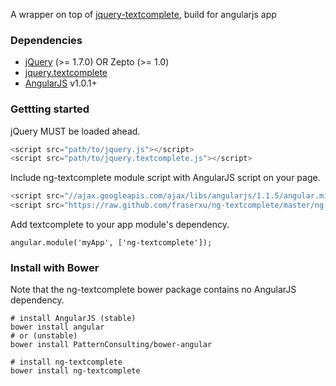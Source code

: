 A wrapper on top of [jquery-textcomplete](https://github.com/yuku-t/jquery-textcomplete), build for angularjs app

### Dependencies

* [jQuery](http://jquery.com) (>= 1.7.0) OR Zepto (>= 1.0)
* [jquery.textcomplete](https://github.com/yuku-t/jquery-textcomplete)
* [AngularJS](http://angularjs.org) v1.0.1+


### Gettting started

jQuery MUST be loaded ahead.

```javascript
<script src="path/to/jquery.js"></script>
<script src="path/to/jquery.textcomplete.js"></script>
```

Include ng-textcomplete module script with AngularJS script on your page.

```javascript
<script src="//ajax.googleapis.com/ajax/libs/angularjs/1.1.5/angular.min.js"></script>
<script src="https://raw.github.com/fraserxu/ng-textcomplete/master/ng-textcomplete.js"></script>
```

Add textcomplete to your app module's dependency.

```
angular.module('myApp', ['ng-textcomplete']);
```

### Install with Bower

Note that the ng-textcomplete bower package contains no AngularJS dependency.

```
# install AngularJS (stable)
bower install angular
# or (unstable)
bower install PatternConsulting/bower-angular

# install ng-textcomplete
bower install ng-textcomplete
```